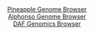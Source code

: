 <div id="Pineapple_Genome_Browser" align="center">
  <a href="https://igv.org/app/?sessionURL=blob:zZJda9swGIX_i6BlA8eW7NqODWE4bbJl6dItaRpoKeaNLTuituRIyjf579PCxm5WaC42BrqQDvo45.g5oDWVigmOYuTaxLcJQRZSC7GZQN1UdAQ1VSguoFLUQpIWVFKeURQfUAFKw3R8a04utG5U7DhMN60aeCls5dlQw15w2Cg7E7VzLaoK5kKCFlI5XQlr4bBy3drQOTSNbd72bN_JQYMDVbMQXAmnobxMN.a.9JeUlpSLmqb1qtLsZCA1fozH3C7gQzKbJFlGlRrS3SDvJMNB8uD1po8fg.vH6d2n2TSYXU5YyUGvJO0EWSDw3T7p8cnnvvjKhz23X3N31K7xhXdz2ds2TFLVISFpeyEJ2r4phvGcbv.nzGawM3OPpoP7GxJtR7PlIJSbccH8L3TcvaN18sfcATpaqBLZynCAsoUMY4ItDweW7watH1PStjCOTDtSMBQ_PVtIS8hezPanA9K7xtCCFF2uTuBYSMicShS3IoxDEkWufxVe4SgiR.uAVrL6e9X2p.MoxG7iukFasEoblPNU8UbZwLm9zgq73J_Z5UO3GC7KC7e_6wUXbhdeuNfuQy6WRvIfd7p8pVELGQOnTzRx3.Lrn7D3FiO2np8L3LYbhl0tbr3q3lf3ZOwR9Y321T7Zv17PedUUQtagzX6jmOVP5tYgGXBthDVTbM4qpncz06LYoJi4nkEXZaIShkUky_k7bGGL.Pj9b0S94_PxOw--">Pineapple Genome Browser</a>
</div>
<div id="Alphonso_Genome_Browser" align="center">
  <a href="https://igv.org/app/?sessionURL=blob:zZJra9swGIX_i6BlA8eWrNiODWW4XZJl6SVrmqW0FCPbsiNiS66k2E1D_vvUsrEvKzQfNgZClxddzjl6dqClUjHBQQRcG3k2QsACaiW6Oambil6SmioQFaRS1AKSFlRSnlEQ7UBBlCaL63NzcqV1oyLHYbrp1YSXwlbYJjV5Fpx0ys5E7ZyJqiKpkEQLqZxTSVrhsLLtdTQlTWObt7HtOTnRxCFVsxJcCaehvEw6c1_yq5SUlIuaJvWm0uxVQGL0GI25XZBP8XIeZxlVakq3k_wknk7i73i4uBv7Z3eLqy_Lhb88nrOSE72R9IRcTNOb6Tpd3spZHq9vZ.fzc3eAb6dX8RH.fDx8apik6gQFaIAD5AehCYbxnD79T55NYwf6nnMxHg.7_uhiRjoo108Fu7kczzI2yd7wvbdAJbKN4QBkKxlECFoY.pbn.r2XKRpYEL6kIwUD0f2DBbQk2dpsv98BvW0MLUDRx80rOBYQMqcSRL0QwgCFoev1gz4MQ7S3dmAjq78X7WhxHQbQjV3XTwpWaYNynijeKJtwbrdZYZfPB2ZJaXg3wNelrC9Pz4ojd_Rt5uFs6.m4_Dp5kyLz.OsHGqvv0fRPuHuPEFunh8LWuWWITS6tT8kIbcysaHE1NGP_0XSiDAd_imkAjenDIiqErIk2.03FLH9y1xLJCNem0DLFUlYxvV2aNEUHIuRigy_IRCUMj0CW6QdoQQt58ONvTPH.Yf8D">Alphonso Genome Browser</a>
</div>


<div id="DAF_Genomics_Browser" align="center">
  <a href="https://igv.org/app/?sessionURL=blob:tZF_a5wwGMffS6D9Sz2jnp7CMdx63d267bgTe1tLOZ5p1FBNbBKn1.Pee4PrGGyUMeggCQnPj.83z.eIvhMhKWcoQo6FpxbGyECy4n0CTVuTz9AQiaICakkMJEhBBGEZQdERFSAVpNuPurJSqpXRZJJDYZaE8YZm0pKuBa0peacqolNNx4IGHjmDXloZb3SyggnUbcWZ5BPIMiKlaU9awsp9D_r4GduPLcm.6WpFR9W9NqGN5VYB2i1lORn.YuQ_KOtF38S7JB7rr8hhlc_jq1V87S7Sm_f.u5t0vdyl_u48oSUD1QkyD.y3afhheaD9buXihw3uWHnmXG6WXTrrz9yL88XQUkHkHAd45gbYxy46GajmWachoKwSOMKeETgzw_E88_nqTn09BcEpim7vDKQEZPc6_faI1KHVqJAkD91IzUBc5ESgyAxtO8Bh6Ey9wLPDEJ.MI.pE_cosL9NtGNhO7Di.9Q0arV_QehygFvoz.Fogf.us97.C8oZ79mW45tuNvRwuPn2FJFlTv1zjYPECJgO9.K2CiwaUDv14PkOBWqs1hKlfVNzT3ekJ">DAF Genomics Browser</a>
</div>
